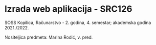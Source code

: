 # Izrada web aplikacija - SRC126

SOSS Kopilica, Računarstvo - 2. godina, 4. semestar; akademska godina 2021./2022.

Nositeljica predmeta: Marina Rodić, v. pred.  
